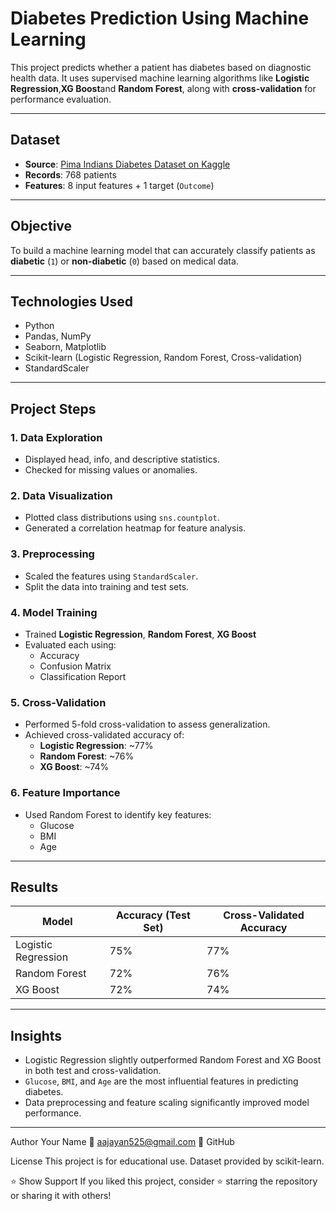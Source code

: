 # Diabetes Prediction Using Machine Learning

This project predicts whether a patient has diabetes based on diagnostic health data. It uses supervised machine learning algorithms like **Logistic Regression**,**XG Boost**and **Random Forest**, along with **cross-validation** for performance evaluation.

---

## Dataset

- **Source**: [Pima Indians Diabetes Dataset on Kaggle](https://www.kaggle.com/datasets/uciml/pima-indians-diabetes-database)
- **Records**: 768 patients
- **Features**: 8 input features + 1 target (`Outcome`)

---

## Objective

To build a machine learning model that can accurately classify patients as **diabetic** (`1`) or **non-diabetic** (`0`) based on medical data.

---

## Technologies Used

- Python
- Pandas, NumPy
- Seaborn, Matplotlib
- Scikit-learn (Logistic Regression, Random Forest, Cross-validation)
- StandardScaler

---

##  Project Steps

### 1. **Data Exploration**
- Displayed head, info, and descriptive statistics.
- Checked for missing values or anomalies.

### 2. **Data Visualization**
- Plotted class distributions using `sns.countplot`.
- Generated a correlation heatmap for feature analysis.

### 3. **Preprocessing**
- Scaled the features using `StandardScaler`.
- Split the data into training and test sets.

### 4. **Model Training**
- Trained **Logistic Regression**, **Random Forest**, **XG Boost**
- Evaluated each using:
  - Accuracy
  - Confusion Matrix
  - Classification Report

### 5. **Cross-Validation**
- Performed 5-fold cross-validation to assess generalization.
- Achieved cross-validated accuracy of:
  - **Logistic Regression**: ~77%
  - **Random Forest**: ~76%
  -  **XG Boost**: ~74%

### 6. **Feature Importance**
- Used Random Forest to identify key features:
  - Glucose
  - BMI
  - Age

---

## Results

| Model              | Accuracy (Test Set) | Cross-Validated Accuracy |
|--------------------|--------------------|---------------------------|
| Logistic Regression| 75%                | 77%                       |
| Random Forest      | 72%                | 76%                       |
| XG Boost           | 72%                | 74%
---

## Insights

- Logistic Regression slightly outperformed Random Forest and XG Boost in both test and cross-validation.
- `Glucose`, `BMI`, and `Age` are the most influential features in predicting diabetes.
- Data preprocessing and feature scaling significantly improved model performance.

---
Author
Your Name
📧 aajayan525@gmail.com 🔗 GitHub

License
This project is for educational use. Dataset provided by scikit-learn.

⭐️ Show Support
If you liked this project, consider ⭐️ starring the repository or sharing it with others!





